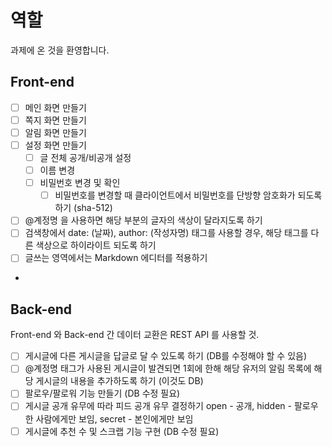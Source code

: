 # 역할

과제에 온 것을 환영합니다.

## Front-end

- [ ] 메인 화면 만들기
- [ ] 쪽지 화면 만들기
- [ ] 알림 화면 만들기
- [ ] 설정 화면 만들기
    - [ ] 글 전체 공개/비공개 설정
    - [ ] 이름 변경
    - [ ] 비밀번호 변경 및 확인
        - [ ] 비밀번호를 변경할 때 클라이언트에서 비밀번호를 단방향 암호화가 되도록 하기 (sha-512)
- [ ] @계정명 을 사용하면 해당 부분의 글자의 색상이 달라지도록 하기
- [ ] 검색창에서 date: (날짜), author: (작성자명) 태그를 사용할 경우, 해당 태그를 다른 색상으로 하이라이트 되도록 하기
- [ ] 글쓰는 영역에서는 Markdown 에디터를 적용하기
-

## Back-end

Front-end 와 Back-end 간 데이터 교환은 REST API 를 사용할 것.

- [ ] 게시글에 다른 게시글을 답글로 달 수 있도록 하기 (DB를 수정해야 할 수 있음)
- [ ] @계정명 태그가 사용된 게시글이 발견되면 1회에 한해 해당 유저의 알림 목록에 해당 게시글의 내용을 추가하도록 하기 (이것도 DB)
- [ ] 팔로우/팔로워 기능 만들기 (DB 수정 필요)
- [ ] 게시글 공개 유무에 따라 피드 공개 유무 결정하기
  open - 공개, hidden - 팔로우 한 사람에게만 보임, secret - 본인에게만 보임
- [ ] 게시글에 추천 수 및 스크랩 기능 구현 (DB 수정 필요)
